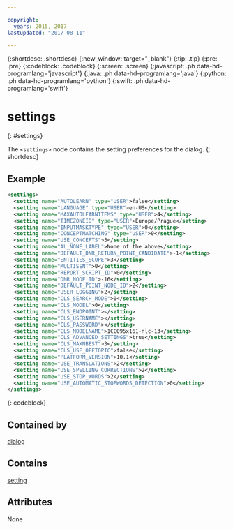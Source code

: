 ```yaml
---

copyright:
  years: 2015, 2017
lastupdated: "2017-08-11"

---
```


{:shortdesc: .shortdesc}
{:new_window: target="_blank"}
{:tip: .tip}
{:pre: .pre}
{:codeblock: .codeblock}
{:screen: .screen}
{:javascript: .ph data-hd-programlang='javascript'}
{:java: .ph data-hd-programlang='java'}
{:python: .ph data-hd-programlang='python'}
{:swift: .ph data-hd-programlang='swift'}

# settings
{: #settings}

The `<settings>` node contains the setting preferences for the dialog.
{: shortdesc}

## Example

```xml
<settings>
  <setting name="AUTOLEARN" type="USER">false</setting>
  <setting name="LANGUAGE" type="USER">en-US</setting>
  <setting name="MAXAUTOLEARNITEMS" type="USER">4</setting>
  <setting name="TIMEZONEID" type="USER">Europe/Prague</setting>
  <setting name="INPUTMASKTYPE" type="USER">0</setting>
  <setting name="CONCEPTMATCHING" type="USER">0</setting>
  <setting name="USE_CONCEPTS">3</setting>
  <setting name="AL_NONE_LABEL">None of the above</setting>
  <setting name="DEFAULT_DNR_RETURN_POINT_CANDIDATE">-1</setting>
  <setting name="ENTITIES_SCOPE">3</setting>
  <setting name="MULTISENT">0</setting>
  <setting name="REPORT_SCRIPT_ID">0</setting>
  <setting name="DNR_NODE_ID">-16</setting>
  <setting name="DEFAULT_POINT_NODE_ID">2</setting>
  <setting name="USER_LOGGING">2</setting>
  <setting name="CLS_SEARCH_MODE">0</setting>
  <setting name="CLS_MODEL">0</setting>
  <setting name="CLS_ENDPOINT"></setting>
  <setting name="CLS_USERNAME"></setting>
  <setting name="CLS_PASSWORD"></setting>
  <setting name="CLS_MODELNAME">1CC095x161-nlc-13</setting>
  <setting name="CLS_ADVANCED_SETTINGS">true</setting>
  <setting name="CLS_MAXNBEST">3</setting>
  <setting name="CLS_USE_OFFTOPIC">false</setting>
  <setting name="PLATFORM_VERSION">10.1</setting>
  <setting name="USE_TRANSLATIONS">2</setting>
  <setting name="USE_SPELLING_CORRECTIONS">2</setting>
  <setting name="USE_STOP_WORDS">2</setting>
  <setting name="USE_AUTOMATIC_STOPWORDS_DETECTION">0</setting>
</settings>
```
{: codeblock}

## Contained by

[dialog](/docs/services/dialog/dialog.html)

## Contains

[setting](/docs/services/dialog/setting.html)

## Attributes

None
